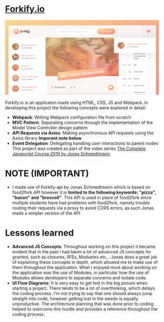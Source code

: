 # [Forkify.io](https://rawcdn.githack.com/tomzacchia/forkify/d134aa1519d22cef9d905b74fa0dcd2d5f244d7f/dist/index.html)

![App](https://github.com/tomzacchia/forkify/blob/master/app_img.png)

Forkify.io is an applicaton made using HTML, CSS, JS and Webpack. In developing this project the following concepts were explored in detail:
- **Webpack**: Writing Webpack configuration file from scratch
- **MVC Pattern**: Separating concerns through the implementation of the Model View Controller design pattern
- **API Requests via Axios**: Making asynchronous API requests using the Axios library **Imporant note below**
- **Event Delegation**: Delegating handling user interactions to parent nodes
This project was created as part of the video series 
[The Complete Javascript Course 2019 by Jonas Schmedtmann](https://www.udemy.com/course/the-complete-javascript-course/).

# NOTE (IMPORTANT)
- I made use of Forkify-api by Jonas Schmedtmann which is based on food2fork API however it is **limited to the following keywords: "pizza", "bacon" and "broccoli"**. This API is used in place of food2fork since multiple students have had problems with food2fork, namely trouble routing their requests via a proxy to avoid CORS errors, as such Jonas made a simpler version of the API

# Lessons learned
- **Advanced JS Concepts**:  Throughout working on this project it became evident that in the past I had taken a lot of advanced JS concepts for granted, such as closures, IIFEs, Modueles etc... Jonas does a great job of explaining these concepts in depth, which allowed me to make use of them throughout the application. What I enjoyed most about working on the application was the use of Modules, in particular how the use of Modules allows developers to separate concerns and isolate code.
- **UI Flow Diagrams**: It is very easy to get lost in the big picture when starting a project. There tends to be a lot of overthinking, which delays the coding process. I'm not trying to say that one should always jump straight into code, however getting lost in the weeds is equally unproductive. The architecture planning that was done prior to coding helped to overcome this hurdle and provides a reference throughout the coding process.
